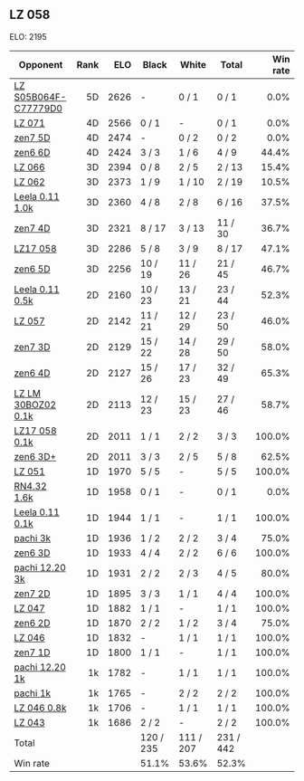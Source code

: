 ## LZ 058 ##

ELO: 2195

Opponent | Rank | ELO | Black | White | Total | Win rate
---------|-----:|----:|-------|-------|-------|-------:
[LZ S05B064F-C77779D0](LZ%20S05B064F-C77779D0.md) | 5D | 2626 | - | 0 / 1 | 0 / 1 | 0.0%
[LZ 071](LZ%20071.md) | 4D | 2566 | 0 / 1 | - | 0 / 1 | 0.0%
[zen7 5D](zen7%205D.md) | 4D | 2474 | - | 0 / 2 | 0 / 2 | 0.0%
[zen6 6D](zen6%206D.md) | 4D | 2424 | 3 / 3 | 1 / 6 | 4 / 9 | 44.4%
[LZ 066](LZ%20066.md) | 3D | 2394 | 0 / 8 | 2 / 5 | 2 / 13 | 15.4%
[LZ 062](LZ%20062.md) | 3D | 2373 | 1 / 9 | 1 / 10 | 2 / 19 | 10.5%
[Leela 0.11 1.0k](Leela%200.11%201.0k.md) | 3D | 2360 | 4 / 8 | 2 / 8 | 6 / 16 | 37.5%
[zen7 4D](zen7%204D.md) | 3D | 2321 | 8 / 17 | 3 / 13 | 11 / 30 | 36.7%
[LZ17 058](LZ17%20058.md) | 3D | 2286 | 5 / 8 | 3 / 9 | 8 / 17 | 47.1%
[zen6 5D](zen6%205D.md) | 3D | 2256 | 10 / 19 | 11 / 26 | 21 / 45 | 46.7%
[Leela 0.11 0.5k](Leela%200.11%200.5k.md) | 2D | 2160 | 10 / 23 | 13 / 21 | 23 / 44 | 52.3%
[LZ 057](LZ%20057.md) | 2D | 2142 | 11 / 21 | 12 / 29 | 23 / 50 | 46.0%
[zen7 3D](zen7%203D.md) | 2D | 2129 | 15 / 22 | 14 / 28 | 29 / 50 | 58.0%
[zen6 4D](zen6%204D.md) | 2D | 2127 | 15 / 26 | 17 / 23 | 32 / 49 | 65.3%
[LZ LM 30BOZ02 0.1k](LZ%20LM%2030BOZ02%200.1k.md) | 2D | 2113 | 12 / 23 | 15 / 23 | 27 / 46 | 58.7%
[LZ17 058 0.1k](LZ17%20058%200.1k.md) | 2D | 2011 | 1 / 1 | 2 / 2 | 3 / 3 | 100.0%
[zen6 3D+](zen6%203D+.md) | 2D | 2011 | 3 / 3 | 2 / 5 | 5 / 8 | 62.5%
[LZ 051](LZ%20051.md) | 1D | 1970 | 5 / 5 | - | 5 / 5 | 100.0%
[RN4.32 1.6k](RN4.32%201.6k.md) | 1D | 1958 | 0 / 1 | - | 0 / 1 | 0.0%
[Leela 0.11 0.1k](Leela%200.11%200.1k.md) | 1D | 1944 | 1 / 1 | - | 1 / 1 | 100.0%
[pachi 3k](pachi%203k.md) | 1D | 1936 | 1 / 2 | 2 / 2 | 3 / 4 | 75.0%
[zen6 3D](zen6%203D.md) | 1D | 1933 | 4 / 4 | 2 / 2 | 6 / 6 | 100.0%
[pachi 12.20 3k](pachi%2012.20%203k.md) | 1D | 1931 | 2 / 2 | 2 / 3 | 4 / 5 | 80.0%
[zen7 2D](zen7%202D.md) | 1D | 1895 | 3 / 3 | 1 / 1 | 4 / 4 | 100.0%
[LZ 047](LZ%20047.md) | 1D | 1882 | 1 / 1 | - | 1 / 1 | 100.0%
[zen6 2D](zen6%202D.md) | 1D | 1870 | 2 / 2 | 1 / 2 | 3 / 4 | 75.0%
[LZ 046](LZ%20046.md) | 1D | 1832 | - | 1 / 1 | 1 / 1 | 100.0%
[zen7 1D](zen7%201D.md) | 1D | 1800 | 1 / 1 | - | 1 / 1 | 100.0%
[pachi 12.20 1k](pachi%2012.20%201k.md) | 1k | 1782 | - | 1 / 1 | 1 / 1 | 100.0%
[pachi 1k](pachi%201k.md) | 1k | 1765 | - | 2 / 2 | 2 / 2 | 100.0%
[LZ 046 0.8k](LZ%20046%200.8k.md) | 1k | 1706 | - | 1 / 1 | 1 / 1 | 100.0%
[LZ 043](LZ%20043.md) | 1k | 1686 | 2 / 2 | - | 2 / 2 | 100.0%
Total | | | 120 / 235 | 111 / 207 | 231 / 442 | 
Win rate| | | 51.1% | 53.6% | 52.3% | 
